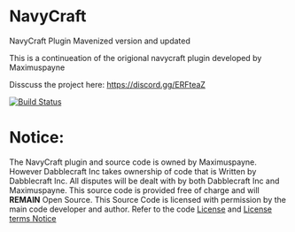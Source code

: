 # NavyCraft
NavyCraft Plugin Mavenized version and updated

This is a continueation of the origional navycraft plugin developed by Maximuspayne

Disscuss the project here: https://discord.gg/ERFteaZ

[![Build Status](https://travis-ci.org/Dabblecraft2DevTeam/NavyCraft.svg?branch=Dev)](https://travis-ci.org/Dabblecraft2DevTeam/NavyCraft)

# Notice:
The NavyCraft plugin and source code is owned by Maximuspayne. However Dabblecraft Inc takes ownership of code that is Written by Dabblecraft Inc. All disputes will be dealt with by both Dabblecraft Inc and Maximuspayne. This source code is provided free of charge and will **REMAIN** Open Source. This Source Code is licensed with permission by the main code developer and author.
Refer to the code [License](/Dev/LICENSE) and [License terms Notice](Dev/NOTICE.md)

